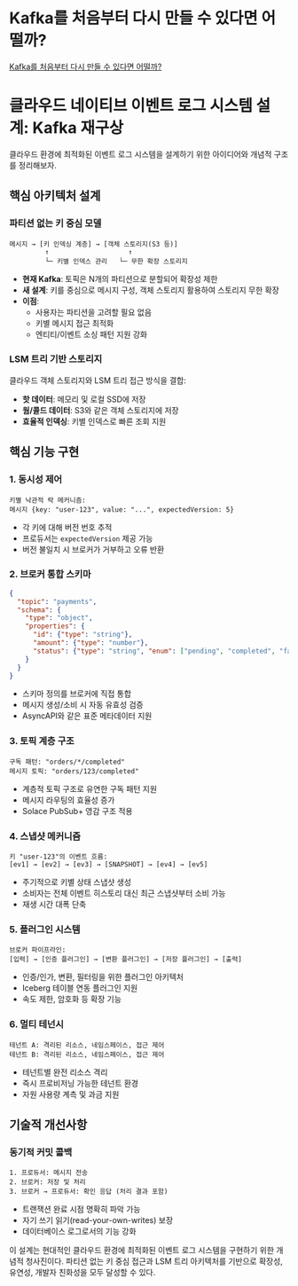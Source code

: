 # Kafka를 처음부터 다시 만들 수 있다면 어떨까?

[Kafka를 처음부터 다시 만들 수 있다면 어떨까?](https://news.hada.io/topic?id=20538)

# 클라우드 네이티브 이벤트 로그 시스템 설계: Kafka 재구상

클라우드 환경에 최적화된 이벤트 로그 시스템을 설계하기 위한 아이디어와 개념적 구조를 정리해보자.

## 핵심 아키텍처 설계

### 파티션 없는 키 중심 모델

```
메시지 → [키 인덱싱 계층] → [객체 스토리지(S3 등)]
         ↑                    ↑
         └─ 키별 인덱스 관리   └─ 무한 확장 스토리지
```

- **현재 Kafka**: 토픽은 N개의 파티션으로 분할되어 확장성 제한
- **새 설계**: 키를 중심으로 메시지 구성, 객체 스토리지 활용하여 스토리지 무한 확장
- **이점**: 
  - 사용자는 파티션을 고려할 필요 없음
  - 키별 메시지 접근 최적화
  - 엔티티/이벤트 소싱 패턴 지원 강화

### LSM 트리 기반 스토리지

클라우드 객체 스토리지와 LSM 트리 접근 방식을 결합:
- **핫 데이터**: 메모리 및 로컬 SSD에 저장
- **웜/콜드 데이터**: S3와 같은 객체 스토리지에 저장
- **효율적 인덱싱**: 키별 인덱스로 빠른 조회 지원

## 핵심 기능 구현

### 1. 동시성 제어

```
키별 낙관적 락 메커니즘:
메시지 {key: "user-123", value: "...", expectedVersion: 5}
```

- 각 키에 대해 버전 번호 추적
- 프로듀서는 `expectedVersion` 제공 가능
- 버전 불일치 시 브로커가 거부하고 오류 반환

### 2. 브로커 통합 스키마

```json
{
  "topic": "payments",
  "schema": {
    "type": "object",
    "properties": {
      "id": {"type": "string"},
      "amount": {"type": "number"},
      "status": {"type": "string", "enum": ["pending", "completed", "failed"]}
    }
  }
}
```

- 스키마 정의를 브로커에 직접 통합
- 메시지 생성/소비 시 자동 유효성 검증
- AsyncAPI와 같은 표준 메타데이터 지원

### 3. 토픽 계층 구조

```
구독 패턴: "orders/*/completed"
메시지 토픽: "orders/123/completed"
```

- 계층적 토픽 구조로 유연한 구독 패턴 지원
- 메시지 라우팅의 효율성 증가
- Solace PubSub+ 영감 구조 적용

### 4. 스냅샷 메커니즘

```
키 "user-123"의 이벤트 흐름:
[ev1] → [ev2] → [ev3] → [SNAPSHOT] → [ev4] → [ev5]
```

- 주기적으로 키별 상태 스냅샷 생성
- 소비자는 전체 이벤트 히스토리 대신 최근 스냅샷부터 소비 가능
- 재생 시간 대폭 단축

### 5. 플러그인 시스템

```
브로커 파이프라인:
[입력] → [인증 플러그인] → [변환 플러그인] → [저장 플러그인] → [출력]
```

- 인증/인가, 변환, 필터링을 위한 플러그인 아키텍처
- Iceberg 테이블 연동 플러그인 지원
- 속도 제한, 암호화 등 확장 기능

### 6. 멀티 테넌시

```
테넌트 A: 격리된 리소스, 네임스페이스, 접근 제어
테넌트 B: 격리된 리소스, 네임스페이스, 접근 제어
```

- 테넌트별 완전 리소스 격리
- 즉시 프로비저닝 가능한 테넌트 환경
- 자원 사용량 계측 및 과금 지원

## 기술적 개선사항

### 동기적 커밋 콜백

```
1. 프로듀서: 메시지 전송
2. 브로커: 저장 및 처리
3. 브로커 → 프로듀서: 확인 응답 (처리 결과 포함)
```

- 트랜잭션 완료 시점 명확히 파악 가능
- 자기 쓰기 읽기(read-your-own-writes) 보장
- 데이터베이스 로그로서의 기능 강화

이 설계는 현대적인 클라우드 환경에 최적화된 이벤트 로그 시스템을 구현하기 위한 개념적 청사진이다.
파티션 없는 키 중심 접근과 LSM 트리 아키텍처를 기반으로 확장성, 유연성, 개발자 친화성을 모두 달성할 수 있다.
